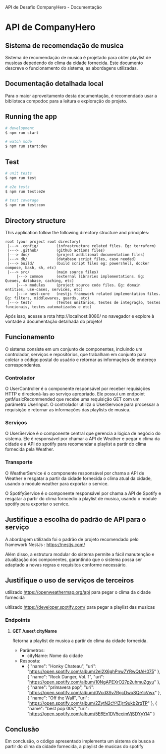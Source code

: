 API de Desafio CompanyHero - Documentação

API de CompanyHero
==========

Sistema de recomendação de musica
-----------------------

Sistema de recomendação de musica é projetado para obter playlist de musicas depedendo do clima da cidade fornecida. Este documento descreve o funcionamento do sistema, as abordagens utilizadas.

Documentação detalhada local
----------------------------

Para o maior aproveitamento desta documentação, é recomendado usar a biblioteca compodoc para a leitura e exploração do projeto.


## Running the app

```bash
# development
$ npm run start

# watch mode
$ npm run start:dev

```

## Test

```bash
# unit tests
$ npm run test

# e2e tests
$ npm run test:e2e

# test coverage
$ npm run test:cov
```

## Directory structure

This application follow the following directory structure and principles:
```
root (your project root directory)
 |---> .config/        (infrastructure related files. Eg: terraform)
 |---> .github/        (github actions files)
 |---> doc/            (project additional documentation files)
 |---> db/             (database script files, case needed)
 |---> build/          (build script files eg: powershell, docker compose, bash, sh, etc)
 |---> src/            (main source files)
     |---> common      (external libraries implementations. Eg: Queues, database, caching, etc)
     |---> modules     (project source code files. Eg: domain entities, use-cases, services, etc)
     |---> nest-core   (nestjs framework related implementation files. Eg: filters, middlewares, guards, etc)
 |---> test/           (Testes unitários, testes de integração, testes funcionais, testes automatizados e etc)
```

Após isso, acesse a rota http://localhost:8080/ no navegador e explore à vontade a documentação detalhada do projeto!

Funcionamento
-------------

O sistema consiste em um conjunto de componentes, incluindo um controlador, serviços e repositórios, que trabalham em conjunto para coletar o código postal do usuário e retornar as informações de endereço correspondentes.

### Controlador

O UserController é o componente responsável por receber requisições HTTP e direcioná-las ao serviço apropriado. Ele possui um endpoint getMusicRecommended que recebe uma requisição GET com um parâmetro UserInput. O controlador utiliza o UserServoce para processar a requisição e retornar as informações das playlists de musica.

### Serviços

O UserService é o componente central que gerencia a lógica de negócio do sistema. Ele é responsável por chamar a API de Weather e pegar o clima da cidade e a API do spotify para recomendar a playlist a partir do clima fornecida pela Weather.

### Transporte

O WeatherService é o componente responsável por chama a API de Weather e resgatar a partir da cidade fornecida o clima atual da cidade, usando o module weather para exportar o service.

O SpotifyService é o componente responsável por chama a API de Spotify e resgatar a partir do clima forncedio a playlist de musica, usando o module spotify para exportar o service.


Justifique a escolha do padrão de API para o serviço
---------------------

A abordagem utilizada foi o padrão de projeto recomendado pelo framework NestJs : https://nestjs.com/

Além disso, a estrutura modular do sistema permite a fácil manutenção e atualização dos componentes, garantindo que o sistema possa ser adaptado a novas regras e requisitos conforme necessário.

Justifique o uso de serviços de terceiros
---------------------

utilizado https://openweathermap.org/api para pegar o clima da cidade fornecida

uitlizado https://developer.spotify.com/ para pegar a playlist das musicas


### Endpoints

1.  **GET /user/:cityName**

    Retorna a playlist de musica a partir do clima da cidade fornecida.

    *   Parâmetros:
        *   cityName: Nome da cidade
    *   Resposta:
        *  {
    "name": "Honky Chateau",
    "uri": "https://open.spotify.com/album/2ei2X6ghPnw7YRwQtAH075"
  },
  {
    "name": "Rock Danger, Vol. 1",
    "uri": "https://open.spotify.com/album/10NgAPEXrO27p2uhmuZgyu"
  },
  {
    "name": "primavera pop",
    "uri": "https://open.spotify.com/album/0Vcd3Sy7RgcDwoSQe1cVwx"
  },
  {
    "name": "Off the Wall",
    "uri": "https://open.spotify.com/album/2ZytN2cY4Zjrr9ukb2rqTP"
  },
  {
    "name": "best pop 00s",
    "uri": "https://open.spotify.com/album/5E6En1DV5ccimVjSDYyYl4"
  }


Conclusão
---------

Em conclusão, o código apresentado implementa um sistema de busca a partir do clima da cidade fornecida, a playlist de musicas do spotify

